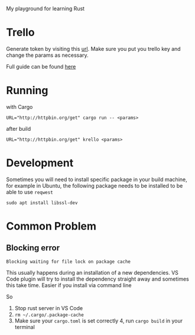 My playground for learning Rust

# Trello

Generate token by visiting this [url](https://trello.com/1/authorize?key=trello-key&name=krello&expiration=30days&response_type=token&scope=read,write). Make sure you put you trello key and change the params as necessary.

Full guide can be found [here](https://developer.atlassian.com/cloud/trello/guides/rest-api/authorization/)

# Running

with Cargo
```
URL="http://httpbin.org/get" cargo run -- <params>
```

after build

```
URL="http://httpbin.org/get" krello <params>
```

# Development

Sometimes you will need to install specific package in your build machine, for example in Ubuntu, the following package needs to be installed to be able to use `reqwest`

```
sudo apt install libssl-dev
```

# Common Problem

## Blocking error
```
Blocking waiting for file lock on package cache
```

This usually happens during an installation of a new dependencies. VS Code plugin will try to install the dependency straight away and sometimes this take time. Easier if you install via command line

So
1. Stop rust server in VS Code
2. `rm ~/.cargo/.package-cache`
3. Make sure your `cargo.toml` is set correctly
4, run `cargo build` in your terminal
